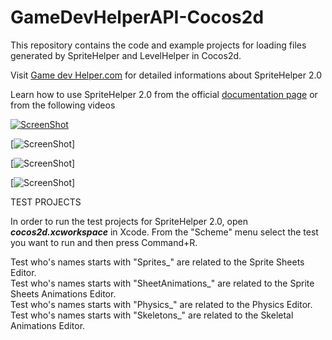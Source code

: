 GameDevHelperAPI-Cocos2d
========================

This repository contains the code and example projects for loading files generated by SpriteHelper and LevelHelper in Cocos2d.

Visit <a href="http://www.gamedevhelper.com">Game dev Helper.com</a> for detailed informations about SpriteHelper 2.0

Learn how to use SpriteHelper 2.0 from the official <a href="http://www.gamedevhelper.com">documentation page</a> or from the following videos

[![ScreenShot](https://raw.github.com/vladubogdan/GameDevHelperAPI-Cocos2d/master/readmeResources/SpriteHelperSpriteSheetsEditorVideo.png)](http://youtu.be/ubsFw7cndq0)

[![ScreenShot](https://raw.github.com/vladubogdan/GameDevHelperAPI-Cocos2d/master/readmeResources/SpriteHelperSpriteSheetAnimationVideo.png)]

[![ScreenShot](https://raw.github.com/vladubogdan/GameDevHelperAPI-Cocos2d/master/readmeResources/SpriteHelperPhysicsEditorVideo.png)]

[![ScreenShot](https://raw.github.com/vladubogdan/GameDevHelperAPI-Cocos2d/master/readmeResources/SpriteHelperSkeletalAnimationVideo.png)]


TEST PROJECTS

In order to run the test projects for SpriteHelper 2.0, open <b><i>cocos2d.xcworkspace</i></b> in Xcode. From the "Scheme" menu select the test you want to run and then press Command+R.

Test who's names starts with "Sprites_" are related to the Sprite Sheets Editor.<br/>
Test who's names starts with "SheetAnimations_" are related to the Sprite Sheets Animations Editor.<br/>
Test who's names starts with "Physics_" are related to the Physics Editor.<br/>
Test who's names starts with "Skeletons_" are related to the Skeletal Animations Editor.<br/>

